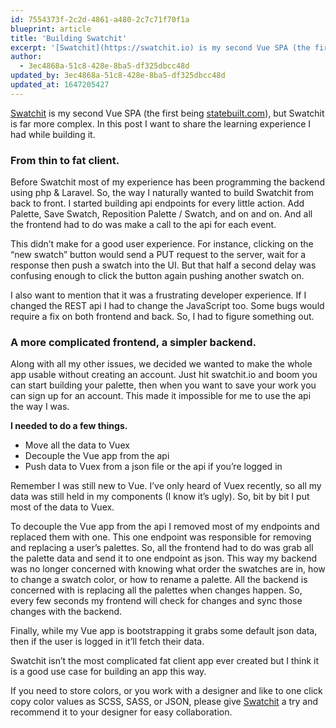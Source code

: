 ```yaml
---
id: 7554373f-2c2d-4861-a480-2c7c71f70f1a
blueprint: article
title: 'Building Swatchit'
excerpt: '[Swatchit](https://swatchit.io) is my second Vue SPA (the first being [statebuilt.com](https://statebuilt.com)), but Swatchit is far more complex. In this post I want to share the learning experience I had while building it.'
author:
  - 3ec4868a-51c8-428e-8ba5-df325dbcc48d
updated_by: 3ec4868a-51c8-428e-8ba5-df325dbcc48d
updated_at: 1647205427
---
```

[Swatchit](https://swatchit.io) is my second Vue SPA (the first being [statebuilt.com](https://statebuilt.com)), but Swatchit is far more complex. In this post I want to share the learning experience I had while building it.

### From thin to fat client.

Before Swatchit most of my experience has been programming the backend using php & Laravel. So, the way I naturally wanted to build Swatchit from back to front. I started building api endpoints for every little action. Add Palette, Save Swatch, Reposition Palette / Swatch, and on and on. And all the frontend had to do was make a call to the api for each event.

This didn’t make for a good user experience. For instance, clicking on the “new swatch” button would send a PUT request to the server, wait for a response then push a swatch into the UI. But that half a second delay was confusing enough to click the button again pushing another swatch on.

I also want to mention that it was a frustrating developer experience. If I changed the REST api I had to change the JavaScript too. Some bugs would require a fix on both frontend and back. So, I had to figure something out.

### A more complicated frontend, a simpler backend.

Along with all my other issues, we decided we wanted to make the whole app usable without creating an account. Just hit swatchit.io and boom you can start building your palette, then when you want to save your work you can sign up for an account. This made it impossible for me to use the api the way I was.

**I needed to do a few things.**
-	Move all the data to Vuex
-	Decouple the Vue app from the api
-	Push data to Vuex from a json file or the api if you’re logged in

Remember I was still new to Vue. I’ve only heard of Vuex recently, so all my data was still held in my components (I know it’s ugly). So, bit by bit I put most of the data to Vuex.

To decouple the Vue app from the api I removed most of my endpoints and replaced them with one. This one endpoint was responsible for removing and replacing a user’s palettes. So, all the frontend had to do was grab all the palette data and send it to one endpoint as json. This way my backend was no longer concerned with knowing what order the swatches are in, how to change a swatch color, or how to rename a palette. All the backend is concerned with is replacing all the palettes when changes happen. So, every few seconds my frontend will check for changes and sync those changes with the backend.

Finally, while my Vue app is bootstrapping it grabs some default json data, then if the user is logged in it’ll fetch their data.

Swatchit isn’t the most complicated fat client app ever created but I think it is a good use case for building an app this way.

If you need to store colors, or you work with a designer and like to one click copy color values as SCSS, SASS, or JSON, please give [Swatchit](https://swatchit.io) a try and recommend it to your designer for easy collaboration.